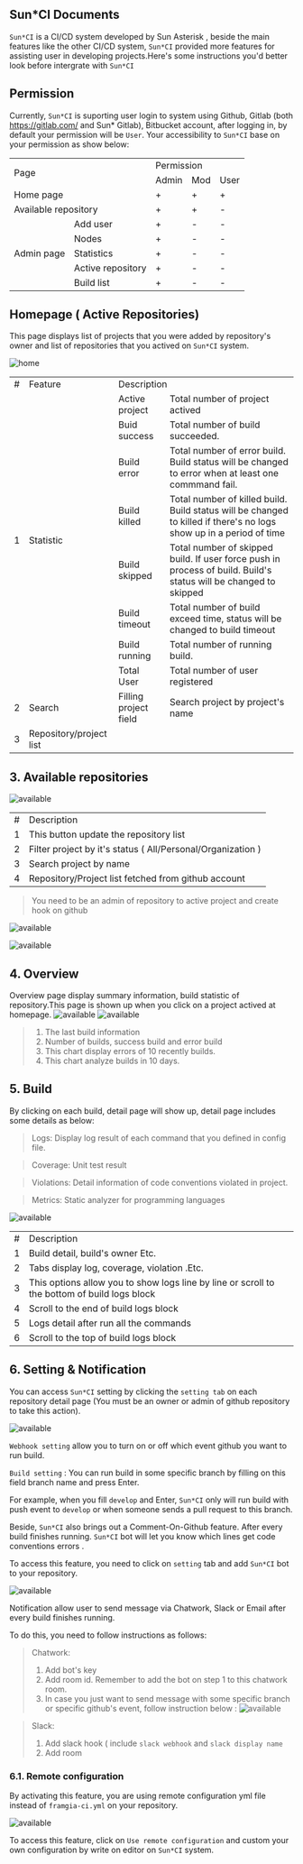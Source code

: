 ## Sun*CI Documents
`Sun*CI` is a CI/CD system developed by Sun Asterisk , beside the main features like the other CI/CD system, `Sun*CI` provided more features for assisting user in developing projects.Here's some instructions you'd better look before intergrate with `Sun*CI`
## Permission
Currently, `Sun*CI` is suporting user login to system using Github, Gitlab  (both https://gitlab.com/ and Sun* Gitlab), Bitbucket account, after logging in, by default your permission will be `User`. Your accessibility  to `Sun*CI` base on your permission as show below:

<table>
    <tr>
        <td rowspan="2" colspan='2'>Page</td>
        <td colspan="3">Permission</td>
    </tr>
    <tr>
        <td>Admin</td>
        <td>Mod</td>
        <td>User</td>
    </tr>
    <tr>
        <td colspan='2'>Home page</td>
        <td>+</td>
        <td>+</td>
        <td>+</td>
    </tr>
    <tr>
        <td colspan='2'>Available repository</td>
        <td>+</td>
        <td>+</td>
        <td>-</td>
    </tr>
    <tr>
        <td rowspan='5'>Admin page</td>
        <td>Add user</td>
        <td>+</td>
        <td>-</td>
        <td>-</td>
    </tr>
    <tr>
        <td>Nodes</td>
        <td>+</td>
        <td>-</td>
        <td>-</td>
    </tr>
    <tr>
        <td>Statistics</td>
        <td>+</td>
        <td>-</td>
        <td>-</td>
    </tr>
    <tr>
        <td>Active repository</td>
        <td>+</td>
        <td>-</td>
        <td>-</td>
    </tr>
    <tr>
        <td>Build list</td>
        <td>+</td>
        <td>-</td>
        <td>-</td>
    </tr>
    
</table>

   
## Homepage ( Active Repositories)
This page displays list of projects that you were added by repository's owner and list of repositories that you actived on `Sun*CI` system.

![home](https://raw.githubusercontent.com/framgiaci/documents/master/images/Selection_010.png)

<table>
    <tr>
        <td>#</td>
        <td>Feature</td>
        <td colspan='2'>Description</td>
    </tr>
    <tr>
        <td rowspan='8'>1</td>
        <td rowspan='8'>Statistic</td>
        <td>Active project</td>
        <td>Total number of project actived</td>
    </tr>
    <tr>
        <td>Buid success</td>
        <td>Total number of build succeeded.</td>
    </tr>
    <tr>
        <td>Build error</td>
        <td>Total number of error build. Build status will be changed to error when at least one commmand fail.</td>
    </tr>
    <tr>
        <td>Build killed</td>
        <td>Total number of killed build. Build status will be changed to killed if there's no logs show up in a period of time</td>
    </tr>
    <tr>
        <td>Build skipped</td>
        <td>Total number of skipped build. If user force push in process of build. Build's status will be changed to skipped</td>
    </tr>
    <tr>
        <td>Build timeout</td>
        <td>Total number of build exceed time, status will be changed to build timeout</td>
    </tr>
    <tr>
        <td>Build running</td>
        <td>Total number of running build.</td>
    </tr>
    <tr>
        <td>Total User</td>
        <td>Total number of user registered</td>
    </tr>
    <tr>
        <td>2</td>
        <td>Search</td>
        <td>Filling project field</td>
        <td>Search project by project's name</td>
    </tr>
    <tr>
        <td>3</td>
        <td>Repository/project list</td>
        <td></td>
        <td></td>
    </tr>
</table>

## 3. Available repositories
![available](https://raw.githubusercontent.com/framgiaci/documents/master/images/Selection_012.png)
 
 <table>
    <tr>
        <td>#</td>
        <td>Description</td>
    </tr>
    <tr>
        <td>1</td>
        <td>This button update the repository list</td>
    </tr>
    <tr>
        <td>2</td>
        <td>Filter project by it's status ( All/Personal/Organization )</td>
    </tr>
    <tr>
        <td>3</td>
        <td>Search project by name</td>
    </tr>
    <tr>
        <td>4</td>
        <td>Repository/Project list fetched from github account </td>
    </tr>
</table>

> You need to be an admin of repository to active project and create hook on github
> 
![available](https://raw.githubusercontent.com/framgiaci/documents/master/images/Selection_013.png)

> 
![available](https://raw.githubusercontent.com/framgiaci/documents/master/images/Selection_014.png)

## 4. Overview
Overview page display summary information, build statistic of repository.This page is shown up when you click on a project actived at homepage.
![available](https://raw.githubusercontent.com/framgiaci/documents/master/images/Selection_015.png)
![available](https://raw.githubusercontent.com/framgiaci/documents/master/images/Selection_016.png)

>1. The last build information
>2. Number of builds, success build and error build 
>3. This chart display errors of 10 recently builds. 
>4. This chart analyze builds in 10 days. 
## 5. Build
By clicking on each build, detail page will show up, detail page includes some details as below:
> Logs: Display log result of each command that you defined in config file.

> Coverage: Unit test result

> Violations: Detail information of code conventions violated in project.

> Metrics: Static analyzer for programming languages
> 
![available](https://raw.githubusercontent.com/framgiaci/documents/master/images/Selection_023.png)

<table>
    <tr>
        <td>#</td>
        <td>Description</td>
    </tr>
    <tr>
        <td>1</td>
        <td>Build detail, build's owner Etc.</td>
    </tr>
    <tr>
        <td>2</td>
        <td>Tabs display log, coverage, violation .Etc.</td>
    </tr>
    <tr>
        <td>3</td>
        <td>This options allow you to show logs line by line or scroll to the bottom of build logs block</td>
    </tr>
    <tr>
        <td>4</td>
        <td>Scroll to the end of build logs block</td>
    </tr>
    <tr>
        <td>5</td>
        <td>Logs detail after run all the commands</td>
    </tr>
    <tr>
        <td>6</td>
        <td>Scroll to the top of build logs block</td>
    </tr>
</table>


## 6. Setting & Notification
You can access `Sun*CI` setting by clicking the `setting tab` on each repository detail page (You must be an owner or admin of github repository to take this action).

![available](https://raw.githubusercontent.com/framgiaci/documents/master/images/setting.png)

`Webhook setting` allow you to turn on or off which event github you want to run build.

`Build setting` : You can run build in some specific branch by filling on this field branch name and press Enter.

For example, when you fill `develop` and Enter, `Sun*CI` only will run build with push event to `develop` or when someone sends a pull request to this branch.

Beside, `Sun*CI` also brings out a Comment-On-Github feature. After every build finishes running. `Sun*CI` bot will let you know which lines get code conventions errors .

To access this feature, you need to click on `setting` tab and add `Sun*CI` bot to your repository.

![available](https://raw.githubusercontent.com/framgiaci/documents/master/images/Selection_022.png)

Notification allow user to send message via Chatwork, Slack or Email after every build finishes running.

To do this, you need to follow instructions as follows:
> Chatwork:
> 1. Add bot's key
> 2. Add room id. Remember to add the bot on step 1 to this chatwork room.
> 3. In case you just want to send message with some specific branch or specific github's event, follow instruction below :
![available](https://raw.githubusercontent.com/framgiaci/documents/master/images/chatwork.png)

> Slack:
> 1. Add slack hook ( include `slack webhook` and `slack display name`
> 2. Add room 

### 6.1. Remote  configuration
By activating this feature, you are using remote configuration yml file instead of `framgia-ci.yml` on your repository.

![available](https://raw.githubusercontent.com/framgiaci/documents/master/images/Remote_Configuration.png)

To access this feature, click on `Use remote configuration` and custom your own configuration by write on editor on `Sun*CI` system.

